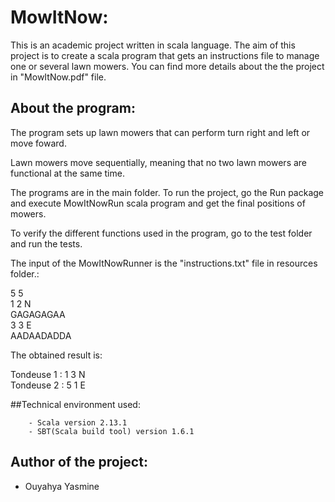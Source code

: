 # MowItNow:

This is an academic project written in scala language. The aim of this project is to create a scala program that gets an instructions file to manage one or several lawn mowers. You can find more details about the the project in "MowItNow.pdf" file.

## About the program:

The program sets up lawn mowers that can perform turn right and left or move foward. 

Lawn mowers move sequentially, meaning that no two lawn mowers are functional at the same time. 

The programs are in the main folder. To run the project, go the Run package and execute MowItNowRun scala program and get the final positions of mowers.

To verify the different functions used in the program, go to the test folder and run the tests.

The input of the MowItNowRunner is the "instructions.txt" file in resources folder.:

5 5<br/>
1 2 N<br/>
GAGAGAGAA<br/>
3 3 E<br/>
AADAADADDA<br/>

The obtained result is: 

Tondeuse 1 : 1 3 N<br/>
Tondeuse 2 : 5 1 E


##Technical environment used:

```
    - Scala version 2.13.1
    - SBT(Scala build tool) version 1.6.1
```


## Author of the project:
- Ouyahya Yasmine

